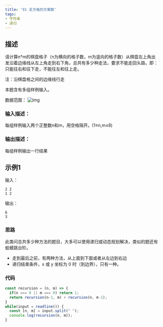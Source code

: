 ```yaml
---
title: '91 走方格的方案数'
tags:
- 字符串
- 递归
---
```


## 描述

请计算n*m的棋盘格子（n为横向的格子数，m为竖向的格子数）从棋盘左上角出发沿着边缘线从左上角走到右下角，总共有多少种走法，要求不能走回头路，即：只能往右和往下走，不能往左和往上走。

注：沿棋盘格之间的边缘线行走

本题含有多组样例输入。

数据范围： ![img](https://www.nowcoder.com/equation?tex=1%20%5Cle%20n%2Cm%20%5Cle%208%20%5C)



### 输入描述：

每组样例输入两个正整数n和m，用空格隔开。(1≤n,m≤8)

### 输出描述：

每组样例输出一行结果

## 示例1

输入：

```
2 2
1 2
```



输出：

```
6
3
```

### 思路

此类问总共多少种方法的题目，大多可以使用递归或动态规划解决，类似的题还有蛤蟆跳台阶。

- 走到最后之前，有两种方法，从上面到下面或者从左边到右边
- 递归结束条件，x 或 y 坐标为 0 时（到边界），只有一种。

### 代码

```js
const recursion = (n, m) => {
  if(n === 0 || m === 0) return 1;
  return recursion(n-1, m) + recursion(n, m-1);
}
while(input = readline()) {
  const [n, m] = input.split(" ");
  console.log(recursion(n, m));
}
```

